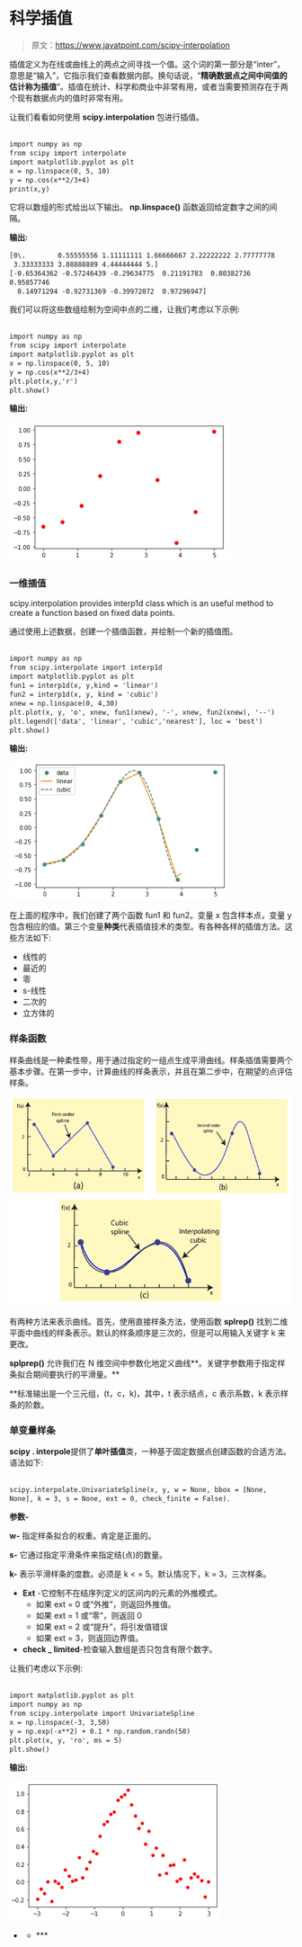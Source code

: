 # 科学插值

> 原文：<https://www.javatpoint.com/scipy-interpolation>

插值定义为在线或曲线上的两点之间寻找一个值。这个词的第一部分是“inter”，意思是“输入”，它指示我们查看数据内部。换句话说，“**精确数据点之间中间值的估计称为插值**”。插值在统计、科学和商业中非常有用，或者当需要预测存在于两个现有数据点内的值时非常有用。

让我们看看如何使用 **scipy.interpolation** 包进行插值。

```

import numpy as np
from scipy import interpolate
import matplotlib.pyplot as plt
x = np.linspace(0, 5, 10) 
y = np.cos(x**2/3+4)
print(x,y)

```

它将以数组的形式给出以下输出。 **np.linspace()** 函数返回给定数字之间的间隔。

**输出:**

```
[0\.        0.55555556 1.11111111 1.66666667 2.22222222 2.77777778
 3.33333333 3.88888889 4.44444444 5.] 
[-0.65364362 -0.57246439 -0.29634775  0.21191783  0.80382736  0.95857746
  0.14971294 -0.92731369 -0.39972072  0.97296947]

```

我们可以将这些数组绘制为空间中点的二维，让我们考虑以下示例:

```

import numpy as np
from scipy import interpolate
import matplotlib.pyplot as plt
x = np.linspace(0, 5, 10)
y = np.cos(x**2/3+4)
plt.plot(x,y,'r')
plt.show()

```

**输出:**

![SciPy Interpolation](img/d9290e2a302c24a37fe66c95994bda00.png)

### 一维插值

<pthe>scipy.interpolation provides interp1d class which is an useful method to create a function based on fixed data points.

通过使用上述数据，创建一个插值函数，并绘制一个新的插值图。

```

import numpy as np
from scipy.interpolate import interp1d
import matplotlib.pyplot as plt
fun1 = interp1d(x, y,kind = 'linear')
fun2 = interp1d(x, y, kind = 'cubic')
xnew = np.linspace(0, 4,30)
plt.plot(x, y, 'o', xnew, fun1(xnew), '-', xnew, fun2(xnew), '--')
plt.legend(['data', 'linear', 'cubic','nearest'], loc = 'best')
plt.show()

```

**输出:**

![SciPy Interpolation](img/8f0e8f2fb76c6ed2f7d76fbecbab0ddb.png)

在上面的程序中，我们创建了两个函数 fun1 和 fun2。变量 x 包含样本点，变量 y 包含相应的值。第三个变量**种类**代表插值技术的类型。有各种各样的插值方法。这些方法如下:

*   线性的
*   最近的
*   零
*   s-线性
*   二次的
*   立方体的

### 样条函数

样条曲线是一种柔性带，用于通过指定的一组点生成平滑曲线。样条插值需要两个基本步骤。在第一步中，计算曲线的样条表示，并且在第二步中，在期望的点评估样条。

![SciPy Interpolation](img/8f02c998ce3b8e96d7564d240745f7c4.png)

有两种方法来表示曲线。首先，使用直接样条方法，使用函数 **splrep()** 找到二维平面中曲线的样条表示。默认的样条顺序是三次的，但是可以用输入关键字 k 来更改。

**splprep()** 允许我们在 N 维空间中参数化地定义曲线**。关键字参数用于指定样条拟合期间要执行的平滑量。**

 **标准输出是一个三元组，(t，c，k)，其中，t 表示结点，c 表示系数，k 表示样条的阶数。

### 单变量样条

**scipy . interpole**提供了**单叶插值**类，一种基于固定数据点创建函数的合适方法。语法如下:

```

scipy.interpolate.UnivariateSpline(x, y, w = None, bbox = [None, None], k = 3, s = None, ext = 0, check_finite = False).

```

**参数-**

**w-** 指定样条拟合的权重。肯定是正面的。

**s-** 它通过指定平滑条件来指定结(点)的数量。

**k-** 表示平滑样条的度数。必须是 k < = 5。默认情况下，k = 3，三次样条。

*   **Ext** -它控制不在结序列定义的区间内的元素的外推模式。
    *   如果 ext = 0 或“外推”，则返回外推值。
    *   如果 ext = 1 或“零”，则返回 0
    *   如果 ext = 2 或“提升”，将引发值错误
    *   如果 ext = 3，则返回边界值。
*   **check _ limited**-检查输入数组是否只包含有限个数字。

让我们考虑以下示例:

```

import matplotlib.pyplot as plt
import numpy as np
from scipy.interpolate import UnivariateSpline
x = np.linspace(-3, 3,50)
y = np.exp(-x**2) + 0.1 * np.random.randn(50)
plt.plot(x, y, 'ro', ms = 5)
plt.show()

```

**输出:**

![SciPy Interpolation](img/413d34a396afc1458efeb9431e62c767.png)

* * ***</pthe>